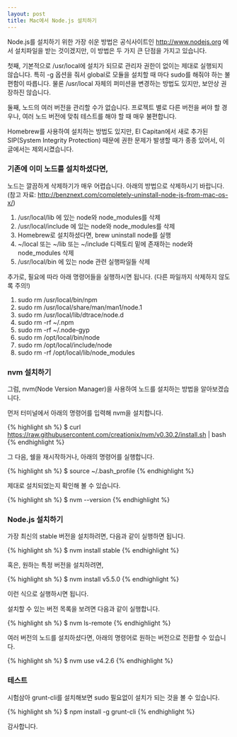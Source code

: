 ```yaml
---
layout: post
title: Mac에서 Node.js 설치하기
---
```


Node.js를 설치하기 위한 가장 쉬운 방법은 공식사이트인 http://www.nodejs.org 에서 설치파일을 받는 것이겠지만, 이 방법은 두 가지 큰 단점을 가지고 있습니다.

첫째, 기본적으로 /usr/local에 설치가 되므로 관리자 권한이 없이는 제대로 실행되지 않습니다. 특히 -g 옵션을 줘서 global로 모듈을 설치할 때 마다 sudo를 해줘야 하는 불편함이 따릅니다. 물론 /usr/local 자체의 퍼미션을 변경하는 방법도 있지만, 보안상 권장하진 않습니다.

둘째, 노드의 여러 버전을 관리할 수가 없습니다. 프로젝트 별로 다른 버전을 써야 할 경우나, 여러 노드 버전에 맞춰 테스트를 해야 할 때 매우 불편합니다.

Homebrew를 사용하여 설치하는 방법도 있지만, El Capitan에서 새로 추가된 SIP(System Integrity Protection) 때문에 권한 문제가 발생할 때가 종종 있어서, 이 글에서는 제외시켰습니다.

### 기존에 이미 노드를 설치하셨다면,
노드는 깔끔하게 삭제하기가 매우 어렵습니다. 아래의 방법으로 삭제하시기 바랍니다.
(참고 자료: http://benznext.com/completely-uninstall-node-js-from-mac-os-x/)

1. /usr/local/lib 에 있는 node와 node_modules를 삭제
2. /usr/local/include 에 있는 node와 node_modules를 삭제
3. Homebrew로 설치하셨다면, brew uninstall node를 실행
4. ~/local 또는 ~/lib 또는 ~/include 디렉토리 밑에 존재하는 node와 node_modules 삭제
5. /usr/local/bin 에 있는 node 관련 실행파일들 삭제

추가로, 필요에 따라 아래 명령어들을 실행하시면 됩니다. (다른 파일까지 삭제하지 않도록 주의!)

1. sudo rm /usr/local/bin/npm
2. sudo rm /usr/local/share/man/man1/node.1
3. sudo rm /usr/local/lib/dtrace/node.d
4. sudo rm -rf ~/.npm
5. sudo rm -rf ~/.node-gyp
6. sudo rm /opt/local/bin/node
7. sudo rm /opt/local/include/node
8. sudo rm -rf /opt/local/lib/node_modules

### nvm 설치하기

그럼, nvm(Node Version Manager)을 사용하여 노드를 설치하는 방법을 알아보겠습니다.

먼저 터미널에서 아래의 명령어를 입력해 nvm을 설치합니다.

{% highlight sh %}
$ curl https://raw.githubusercontent.com/creationix/nvm/v0.30.2/install.sh | bash
{% endhighlight %}

그 다음, 쉘을 재시작하거나, 아래의 명령어를 실행합니다.

{% highlight sh %}
$ source ~/.bash_profile
{% endhighlight %}

제대로 설치되었는지 확인해 볼 수 있습니다.

{% highlight sh %}
$ nvm --version
{% endhighlight %}

### Node.js 설치하기

가장 최신의 stable 버전을 설치하려면, 다음과 같이 실행하면 됩니다.

{% highlight sh %}
$ nvm install stable
{% endhighlight %}

혹은, 원하는 특정 버전을 설치하려면,

{% highlight sh %}
$ nvm install v5.5.0
{% endhighlight %}

이런 식으로 실행하시면 됩니다.

설치할 수 있는 버전 목록을 보려면 다음과 같이 실행합니다.

{% highlight sh %}
$ nvm ls-remote
{% endhighlight %}

여러 버전의 노드를 설치하셨다면, 아래의 명령어로 원하는 버전으로 전환할 수 있습니다.

{% highlight sh %}
$ nvm use v4.2.6
{% endhighlight %}

### 테스트

시험삼아 grunt-cli를 설치해보면 sudo 필요없이 설치가 되는 것을 볼 수 있습니다.

{% highlight sh %}
$ npm install -g grunt-cli
{% endhighlight %}

감사합니다.

